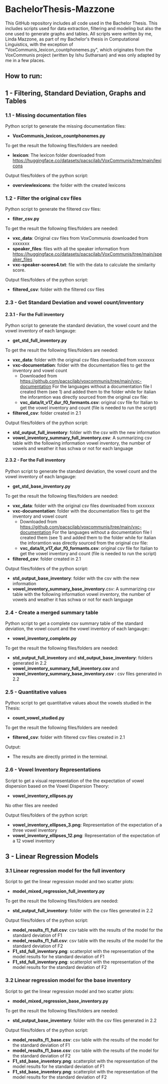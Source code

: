 # BachelorThesis-Mazzone

This GitHub repository includes all code used in the Bachelor Thesis. This includes scripts used for data extraction, filtering and modeling but also the one used to generate graphs and tables.
All scripts were written by me, Linda Mazzone, as part of my Bachelor's thesis in Computational Linguistics, with the exception of "VoxCommunis_lexicon_countphonemes.py", which originates from the VoxCommunis project (written by Ishu Sutharsan) and was only adapted by me in a few places.


## How to run:


## 1 - Filtering, Standard Deviation, Graphs and Tables

### 1.1 - Missing documentation files
Python script to generate the missing documentation files:
* **VoxCommunis_lexicon_countphonemes.py**

To get the result the following files/folders are needed:
* **lexicon**: The lexicon folder downloaded from https://huggingface.co/datasets/pacscilab/VoxCommunis/tree/main/lexicons

Output files/folders of the python script:
* **overviewlexicons**: the folder with the created lexicons

### 1.2 - Filter the original csv files
Python script to generate the filtered csv files:
* **filter_csv.py**

To get the result the following files/folders are needed:
* **vxc_data**: Original csv files from VoxCommunis downloaded from xxxxxxx
* **speaker_files**: files with all the speaker information from https://huggingface.co/datasets/pacscilab/VoxCommunis/tree/main/speaker_files
* **vxc-speaker-scores4.txt**: file with the data to calculate the similarity score.

Output files/folders of the python script:
* **filtered_csv**: folder with the filtered csv files

### 2.3 - Get Standard Deviation and vowel count/inventory 
#### 2.3.1 - For the Full inventory
Python script to generate the standard deviation, the vowel count and the vowel inventory of each langauge:
* **get_std_full_inventory.py**

To get the result the following files/folders are needed:
* **vxc_data**: folder with the original csv files downloaded from xxxxxxx
* **vxc-documentation**: folder with the documentation files to get the inventory and vowel count
  - Downloaded from https://github.com/pacscilab/voxcommunis/tree/main/vxc-documentation
  For the languages without a documentation file I created them (see 1) and added them to the folder while for italian the inforamtion was directly sourced from the original csv file:
  - **vxc_data/it_v17_dur_f0_formants.csv**: original csv file for Italian to get the vowel inventory and count (file is needed to run the script)
* **filtered_csv**: folder created in 2.1

Output files/folders of the python script:
* **std_output_full_inventory**: folder with the csv with the new information
* **vowel_inventory_summary_full_inventory.csv**: A summarizing csv table with the following information vowel inventory, the number of vowels and weather it has schwa or not for each language

#### 2.3.2 - For the Full inventory
Python script to generate the standard deviation, the vowel count and the vowel inventory of each langauge:
* **get_std_base_inventory.py**

To get the result the following files/folders are needed:
* **vxc_data**: folder with the original csv files downloaded from xxxxxxx
* **vxc-documentation**: folder with the documentation files to get the inventory and vowel count
  - Downloaded from https://github.com/pacscilab/voxcommunis/tree/main/vxc-documentation
  For the languages without a documentation file I created them (see 1) and added them to the folder while for italian the inforamtion was directly sourced from the original csv file:
  - **vxc_data/it_v17_dur_f0_formants.csv**: original csv file for Italian to get the vowel inventory and count (file is needed to run the script)
* **filtered_csv**: folder created in 2.1

Output files/folders of the python script:
* **std_output_base_inventory**: folder with the csv with the new information
* **vowel_inventory_summary_base_inventory**.csv: A summarizing csv table with the following information vowel inventory, the number of vowels and weather it has schwa or not for each language

### 2.4 - Create a merged summary table
Python script to get a complete csv summary table of the standard deviation, the vowel count and the vowel inventory of each langauge::
* **vowel_inventory_complete.py**

To get the result the following files/folders are needed:
* **std_output_full_inventory** and **std_output_base_inventory**: folders generated in 2.2
* **vowel_inventory_summary_full_inventory.csv** and **vowel_inventory_summary_base_inventory.csv** : csv files generated in 2.2

### 2.5 - Quantitative values 
Python script to get quantitative values about the vowels studied in the Thesis:
* **count_vowel_studied.py**

To get the result the following files/folders are needed:
* **filtered_csv**: folder with filtered csv files created in 2.1

Output:
* The results are directly printed in the terminal.

### 2.6 - Vowel Inventory Representations
Script to get a visual representation of the the expectation of vowel dispersion based on the Vowel Dispersion Theory:
* **vowel_inventory_ellipses.py**

No other files are needed

Output files/folders of the python script:
* **vowel_inventory_ellipses_3.png**: Representation of the expectation of a three vowel inventory
* **vowel_inventory_ellipses_12.png**: Representation of the expectation of a 12 vowel inventory


## 3 - Linear Regression Models
### 3.1 Linear regression model for the full inventory
Script to get the linear regression model and two scatter plots:
* **model_mixed_regression_full_inventory.py**

To get the result the following files/folders are needed:
* **std_output_full_inventory**: folder with the csv files generated in 2.2

Output files/folders of the python script:
* **model_results_f1_full.csv**: csv table with the results of the model for the standard deviation of F1
* **model_results_f1_full.csv**: csv table with the results of the model for the standard deviation of F2
* **F1_std_full_inventory.png**: scatterplot with the representation of the model results for he standard deviation of F1
* **F1_std_full_inventory.png**: scatterplot with the representation of the model results for the standard deviation of F2

### 3.2 Linear regression model for the base inventory
Script to get the linear regression model and two scatter plots:
* **model_mixed_regression_base_inventory.py**

To get the result the following files/folders are needed:
* **std_output_base_inventory**: folder with the csv files generated in 2.2

Output files/folders of the python script:
* **model_results_f1_base.csv**: csv table with the results of the model for the standard deviation of F1
* **model_results_f1_base.csv**: csv table with the results of the model for the standard deviation of F2
* **F1_std_base_inventory.png**: scatterplot with the representation of the model results for he standard deviation of F1
* **F1_std_base_inventory.png**: scatterplot with the representation of the model results for the standard deviation of F2









